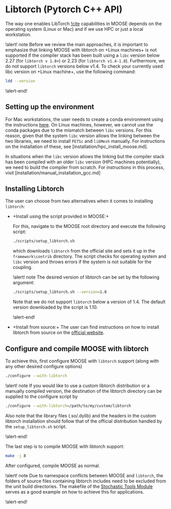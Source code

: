 # Libtorch (Pytorch C++ API)

The way one enables LibTorch [!cite](paszke2019pytorch) capabilities in MOOSE depends on
the operating system (Linux or Mac) and if we use HPC or just a local workstation.

!alert! note
Before we review the main approaches, it is important to emphasize that
linking MOOSE with libtorch on +Linux machines+ is not supported if the compiler stack has been built
using a `libc` version below 2.27 (for `libtorch v 1.8+`)
or 2.23 (for `libtorch v1.4-1.8`). Furthermore, we do not support `libtorch` versions below
v1.4. To check your currently used libc version on +Linux machine+, use the following command:

```bash
ldd --version
```

!alert-end!

## Setting up the environment

For Mac workstations, the user needs to create a conda environment using the
instructions [here](installation/conda.md). On Linux machines, however,
we cannot use the conda packages due to the mismatch between `libc` versions.
For this reason, given that the system `libc` version allows the linking between
the two libraries, we need to install `PETSc` and `libMesh` manually. For instructions
on the installation of these, see [installation/hpc_install_moose.md].

In situations when the `libc` version allows the linking but the compiler stack
has been compiled with an older `libc` version (HPC machines potentially), we need to build the
compiler from scratch. For instructions in this process, visit [installation/manual_installation_gcc.md]

## Installing Libtorch

The user can choose from two alternatives when it comes to installing `libtorch`:

- +Install using the script provided in MOOSE:+

  For this, navigate to the MOOSE root directory and execute the following script:

  ```bash
  ./scripts/setup_libtorch.sh
  ```

  which downloads `libtorch` from the official site and sets it up in the `framework\contrib`
  directory. The script checks for operating system and `libc` version and throws errors
  if the system is not suitable for the coupling.

  !alert! note
  The desired version of libtorch can be set by the following argument:

  ```bash
  ./scripts/setup_libtorch.sh --version=1.8
  ```

  Note that we do not support `libtorch` below a version of 1.4. The default
  version downloaded by the script is 1.10.

  !alert-end!

- +Install from source:+
  The user can find instructions on how to install libtorch from source on the
  [official website](https://github.com/pytorch/pytorch/blob/master/docs/libtorch.rst).


## Configure and compile MOOSE with libtorch

To achieve this, first configure MOOSE with `libtorch` support (along with any other desired configure options)

```bash
./configure --with-libtorch
```

!alert! note
If you would like to use a custom libtorch distribution or a manually compiled
version, the destination of the libtorch directory can be supplied to the
configure script by

```bash
./configure --with-libtorch=/path/to/my/custom/libtorch
```

Also note that the library files (.so/.dylib) and the headers in the custom
libtorch installation should follow that of the official distribution handled
by the `setup_libtorch.sh` script.

!alert-end!

The last step is to compile MOOSE with libtorch support:

```bash
make -j 8
```

After configured, compile MOOSE as normal.

!alert! note
Due to namespace conflicts between MOOSE and `libtorch`, the folders of source files
containing libtorch includes need to be excluded from the unit build directories.
The makefile of the [Stochastic Tools Module](stochastic_tools/stochastic_tools.mk)
serves as a good example on how to achieve this for applications.

!alert-end!
